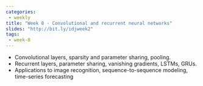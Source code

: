 ```yaml
---
categories:
 - weekly
title: "Week 8 - Convolutional and recurrent neural networks"
slides: "http://bit.ly/idjweek2"
tags:
 - week-8
---
```


- Convolutional layers, sparsity and parameter sharing, pooling.
- Recurrent layers, parameter sharing, vanishing gradients, LSTMs, GRUs.
- Applications to image recognition, sequence-to-sequence modeling, time-series forecasting
